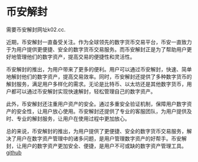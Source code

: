 # 币安解封

需要币安解封网址k02.cc. 

近期，币安解封一直备受关注。作为全球领先的数字货币交易平台，币安一直致力于为用户提供更便捷、安全的数字货币交易服务。而币安解封正是为了帮助用户更好地管理他们的数字资产，提高交易的便捷性和灵活性。

币安解封的推出，为用户带来了更多的便利。用户可以通过币安解封，快速、简单地解封他们的数字资产，提高交易效率。同时，币安解封还提供了多种数字货币的解封服务，满足用户多样化的需求。无论是比特币、以太坊还是其他数字货币，用户都可以通过币安解封实现快速解封，轻松管理自己的数字资产。

此外，币安解封还注重用户资产的安全。通过多重安全验证机制，保障用户数字资产的安全性，让用户放心使用。币安解封还提供了专业的客服团队，为用户提供及时、专业的解封服务，让用户在使用过程中更加放心。

总的来说，币安解封的推出，为用户提供了更便捷、安全的数字货币交易服务，解决了用户在数字资产管理中的诸多问题，是用户管理数字资产的好帮手。币安解封，让用户的数字资产更加安全、便捷，是用户不可或缺的数字资产管理工具。[github](https://github.com)